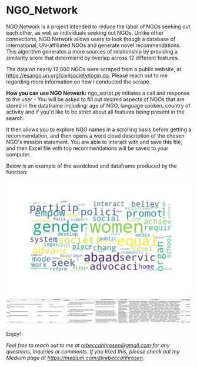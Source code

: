 # NGO_Network

NGO Network is a project intended to reduce the labor of NGOs seeking out each other, as well as individuals seeking out NGOs. Unlike other connections, NGO Network allows users to look though a database of international, UN-affiliated NGOs and generate novel recommendations. This algorithm generates a more sources of relationship by providing a similarity score that determiend by overlap across 12 different features.

The data on nearly 12,000 NGOs were scraped from a public website, at <https://esango.un.org/civilsociety/login.do>. Please reach out to me regarding more information on how I conducted the scrape.


**How you can use NGO Network:**
ngo_script.py initiates a call and response to the user - 
You will be asked to fill out desired aspects of NGOs that are stored in the dataframe including: age of NGO, language spoken, country of activity and if you'd like to be strict about all features being present in the search.

It then allows you to explore NGO names in a scrolling basis before getting a recommendation, and then opens a word cloud description of the chosen NGO's mission statement. You are able to interact with and save this file, and then Excel file with top recommendations will be saved to your computer.


Below is an example of the wordcloud and dataframe produced by the function:


!['Example WordCloud for Gender Equity NGO'](https://github.com/rebecca-hh-rosen/ngo_net/blob/master/gender_equality_wc.png)


!['Example Data Frame for Gender Equity NGO'](https://github.com/rebecca-hh-rosen/ngo_net/blob/master/example_pic.png?raw=true "Optional Title")


Enjoy! 

*Feel free to reach out to me at rebeccahhrosen@gmail.com for any questions, inquiries or comments. If you liked this, please check out my Medium page at <https://medium.com/@rebeccahhrosen>.*
